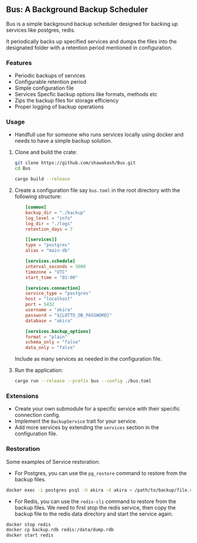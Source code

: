 ## Bus: A Background Backup Scheduler

Bus is a simple background backup scheduler designed for backing up services like postgres, redis.

It periodically backs up specified services and dumps the files into the designated folder with a retention period mentioned in configuration.

### Features
- Periodic backups of services
- Configurable retention period
- Simple configuration file
- Services Specfic backup options like formats, methods etc
- Zips the backup files for storage efficiency
- Proper logging of backup operations


### Usage

- Handfull use for someone who runs services locally using docker and needs to have a simple backup solution.

1. Clone and build the crate:
    ```bash
    git clone https://github.com/shawakash/Bus.git
    cd Bus

    cargo build --release
    ```

2. Create a configuration file say `bus.toml` in the root directory with the following structure:
    ```toml
        [common]
        backup_dir = "./backup"
        log_level = "info"
        log_dir = "./logs"
        retention_days = 7

        [[services]]
        type = "postgres"
        alias = "main-db"

        [services.schedule]
        interval_seconds = 3600
        timezone = "UTC"
        start_time = "02:00"

        [services.connection]
        service_type = "postgres"
        host = "localhost"
        port = 5432
        username = "akira"
        password = "${LOTTO_DB_PASSWORD}"
        database = "akira"

        [services.backup_options]
        format = "plain"
        schema_only = "false"
        data_only = "false"
    ```

    Include as many services as needed in the configuration file.

3. Run the application:
    ```bash
    cargo run --release --prefix bus --config ./bus.toml
    ```


### Extensions

- Create your own submodule for a specific service with their specific connection config.
- Implement the `BackupService` trait for your service.
- Add more services by extending the `services` section in the configuration file.


### Restoration

Some examples of Service restoration:

- For Postgres, you can use the `pg_restore` command to restore from the backup files.

```bash
docker exec -i postgres psql -U akira -d akira < /path/to/backup/file.sql
```

- For Redis, you can use the `redis-cli` command to restore from the backup files.
  We need to first stop the redis service, then copy the backup file to the redis data directory and start the service again.

```bash
docker stop redis
docker cp backup.rdb redis:/data/dump.rdb
docker start redis
```
